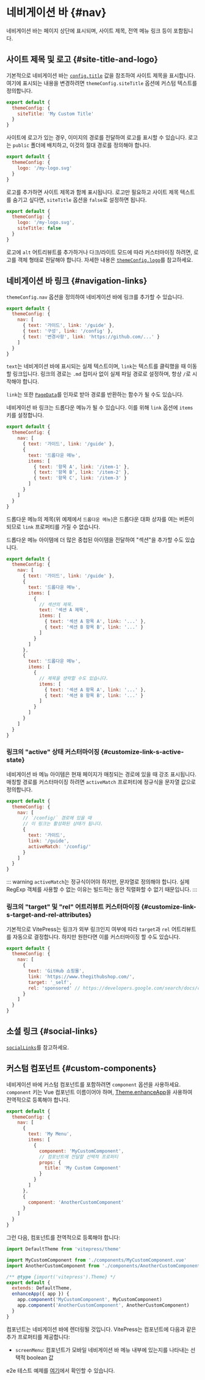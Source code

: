 # 네비게이션 바 {#nav}

네비게이션 바는 페이지 상단에 표시되며, 사이트 제목, 전역 메뉴 링크 등이 포함됩니다.

## 사이트 제목 및 로고 {#site-title-and-logo}

기본적으로 네비게이션 바는 [`config.title`](./site-config#title) 값을 참조하여 사이트 제목을 표시합니다. 여기에 표시되는 내용을 변경하려면 `themeConfig.siteTitle` 옵션에 커스텀 텍스트를 정의합니다.

```js
export default {
  themeConfig: {
    siteTitle: 'My Custom Title'
  }
}
```

사이트에 로고가 있는 경우, 이미지의 경로를 전달하여 로고를 표시할 수 있습니다. 로고는 `public` 폴더에 배치하고, 이것의 절대 경로를 정의해야 합니다.

```js
export default {
  themeConfig: {
    logo: '/my-logo.svg'
  }
}
```

로고를 추가하면 사이트 제목과 함께 표시됩니다. 로고만 필요하고 사이트 제목 텍스트를 숨기고 싶다면, `siteTitle` 옵션을 `false`로 설정하면 됩니다.

```js
export default {
  themeConfig: {
    logo: '/my-logo.svg',
    siteTitle: false
  }
}
```

로고에 `alt` 어트리뷰트를 추가하거나 다크/라이트 모드에 따라 커스터마이징 하려면, 로고를 객체 형태로 전달해야 합니다. 자세한 내용은 [`themeConfig.logo`](./default-theme-config#logo)를 참고하세요.

## 네비게이션 바 링크 {#navigation-links}

`themeConfig.nav` 옵션을 정의하여 네비게이션 바에 링크를 추가할 수 있습니다.

```js
export default {
  themeConfig: {
    nav: [
      { text: '가이드', link: '/guide' },
      { text: '구성', link: '/config' },
      { text: '변경사항', link: 'https://github.com/...' }
    ]
  }
}
```

`text`는 네비게이션 바에 표시되는 실제 텍스트이며, `link`는 텍스트를 클릭했을 때 이동할 링크입니다. 링크의 경로는 `.md` 접미사 없이 실제 파일 경로로 설정하며, 항상 `/`로 시작해야 합니다.

`link`는 또한 [`PageData`](./runtime-api#usedata)를 인자로 받아 경로를 반환하는 함수가 될 수도 있습니다.

네비게이션 바 링크는 드롭다운 메뉴가 될 수 있습니다. 이를 위해 `link` 옵션에 `items` 키를 설정합니다.

```js
export default {
  themeConfig: {
    nav: [
      { text: '가이드', link: '/guide' },
      {
        text: '드롭다운 메뉴',
        items: [
          { text: '항목 A', link: '/item-1' },
          { text: '항목 B', link: '/item-2' },
          { text: '항목 C', link: '/item-3' }
        ]
      }
    ]
  }
}
```

드롭다운 메뉴의 제목(위 예제에서 `드롭다운 메뉴`)은 드롭다운 대화 상자를 여는 버튼이 되므로 `link` 프로퍼티를 가질 수 없습니다.

드롭다운 메뉴 아이템에 더 많은 중첩된 아이템을 전달하여 "섹션"을 추가할 수도 있습니다.

```js
export default {
  themeConfig: {
    nav: [
      { text: '가이드', link: '/guide' },
      {
        text: '드롭다운 메뉴',
        items: [
          {
            // 섹션의 제목.
            text: '섹션 A 제목',
            items: [
              { text: '섹션 A 항목 A', link: '...' },
              { text: '섹션 B 항목 B', link: '...' }
            ]
          }
        ]
      },
      {
        text: '드롭다운 메뉴',
        items: [
          {
            // 제목을 생략할 수도 있습니다.
            items: [
              { text: '섹션 A 항목 A', link: '...' },
              { text: '섹션 B 항목 B', link: '...' }
            ]
          }
        ]
      }
    ]
  }
}
```

### 링크의 "active" 상태 커스터마이징 {#customize-link-s-active-state}

네비게이션 바 메뉴 아이템은 현재 페이지가 매칭되는 경로에 있을 때 강조 표시됩니다. 매칭할 경로를 커스터마이징 하려면 `activeMatch` 프로퍼티에 정규식을 문자열 값으로 정의합니다.

```js
export default {
  themeConfig: {
    nav: [
      // `/config/` 경로에 있을 때
      // 이 링크는 활성화된 상태가 됩니다.
      {
        text: '가이드',
        link: '/guide',
        activeMatch: '/config/'
      }
    ]
  }
}
```

::: warning
`activeMatch`는 정규식이어야 하지만, 문자열로 정의해야 합니다. 실제 RegExp 객체를 사용할 수 없는 이유는 빌드하는 동안 직렬화할 수 없기 때문입니다.
:::

### 링크의 "target" 및 "rel" 어트리뷰트 커스터마이징 {#customize-link-s-target-and-rel-attributes}

기본적으로 VitePress는 링크가 외부 링크인지 여부에 따라 `target`과 `rel` 어트리뷰트를 자동으로 결정합니다. 하지만 원한다면 이를 커스터마이징 할 수도 있습니다.

```js
export default {
  themeConfig: {
    nav: [
      {
        text: 'GitHub 쇼핑몰',
        link: 'https://www.thegithubshop.com/',
        target: '_self',
        rel: 'sponsored' // https://developers.google.com/search/docs/crawling-indexing/qualify-outbound-links
      }
    ]
  }
}
```

## 소셜 링크 {#social-links}

[`socialLinks`](./default-theme-config#sociallinks)를 참고하세요.

## 커스텀 컴포넌트 {#custom-components}

네비게이션 바에 커스텀 컴포넌트를 포함하려면 `component` 옵션을 사용하세요. `component` 키는 Vue 컴포넌트 이름이어야 하며, [Theme.enhanceApp](../guide/custom-theme#theme-interface)을 사용하여 전역적으로 등록해야 합니다.

```js [.vitepress/config.js]
export default {
  themeConfig: {
    nav: [
      {
        text: 'My Menu',
        items: [
          {
            component: 'MyCustomComponent',
            // 컴포넌트에 전달할 선택적 프로퍼티
            props: {
              title: 'My Custom Component'
            }
          }
        ]
      },
      {
        component: 'AnotherCustomComponent'
      }
    ]
  }
}
```

그런 다음, 컴포넌트를 전역적으로 등록해야 합니다:

```js [.vitepress/theme/index.js]
import DefaultTheme from 'vitepress/theme'

import MyCustomComponent from './components/MyCustomComponent.vue'
import AnotherCustomComponent from './components/AnotherCustomComponent.vue'

/** @type {import('vitepress').Theme} */
export default {
  extends: DefaultTheme,
  enhanceApp({ app }) {
    app.component('MyCustomComponent', MyCustomComponent)
    app.component('AnotherCustomComponent', AnotherCustomComponent)
  }
}
```

컴포넌트는 네비게이션 바에 렌더링될 것입니다. VitePress는 컴포넌트에 다음과 같은 추가 프로퍼티를 제공합니다:

- `screenMenu`: 컴포넌트가 모바일 네비게이션 바 메뉴 내부에 있는지를 나타내는 선택적 boolean 값

e2e 테스트 예제를 [여기](https://github.com/vuejs/vitepress/tree/main/__tests__/e2e/.vitepress)에서 확인할 수 있습니다.
